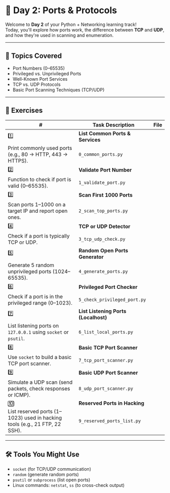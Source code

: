 # 🔐 Day 2: Ports & Protocols

Welcome to **Day 2** of your Python + Networking learning track!  
Today, you'll explore how ports work, the difference between **TCP** and **UDP**, and how they're used in scanning and enumeration.

---

## 📘 Topics Covered

- Port Numbers (0–65535)
- Privileged vs. Unprivileged Ports
- Well-Known Port Services
- TCP vs. UDP Protocols
- Basic Port Scanning Techniques (TCP/UDP)

---

## 🔹 Exercises

| #   | Task Description                                                                 | File                        |
|-----|----------------------------------------------------------------------------------|-----------------------------|
| 1️⃣ | **List Common Ports & Services**  
      Print commonly used ports (e.g., 80 → HTTP, 443 → HTTPS).                         | `0_common_ports.py`         |
| 2️⃣ | **Validate Port Number**  
      Function to check if port is valid (0–65535).                                      | `1_validate_port.py`        |
| 3️⃣ | **Scan First 1000 Ports**  
      Scan ports 1–1000 on a target IP and report open ones.                             | `2_scan_top_ports.py`       |
| 4️⃣ | **TCP or UDP Detector**  
      Check if a port is typically TCP or UDP.                                           | `3_tcp_udp_check.py`        |
| 5️⃣ | **Random Open Ports Generator**  
      Generate 5 random unprivileged ports (1024–65535).                                 | `4_generate_ports.py`       |
| 6️⃣ | **Privileged Port Checker**  
      Check if a port is in the privileged range (0–1023).                               | `5_check_privileged_port.py`|
| 7️⃣ | **List Listening Ports (Localhost)**  
      List listening ports on `127.0.0.1` using `socket` or `psutil`.                   | `6_list_local_ports.py`     |
| 8️⃣ | **Basic TCP Port Scanner**  
      Use `socket` to build a basic TCP port scanner.                                    | `7_tcp_port_scanner.py`     |
| 9️⃣ | **Basic UDP Port Scanner**  
      Simulate a UDP scan (send packets, check responses or ICMP).                       | `8_udp_port_scanner.py`     |
| 🔟 | **Reserved Ports in Hacking**  
      List reserved ports (1–1023) used in hacking tools (e.g., 21 FTP, 22 SSH).         | `9_reserved_ports_list.py`  |

---

## 🛠 Tools You Might Use

- `socket` (for TCP/UDP communication)
- `random` (generate random ports)
- `psutil` or `subprocess` (list open ports)
- Linux commands: `netstat`, `ss` (to cross-check output)


